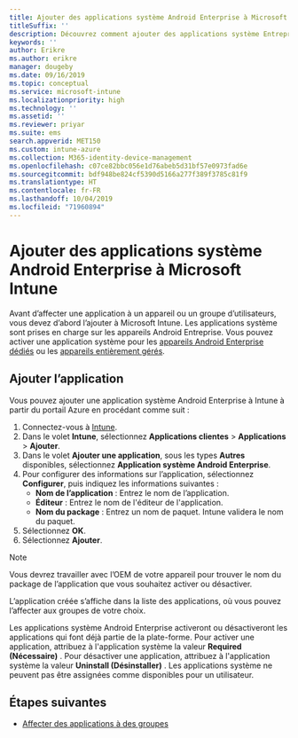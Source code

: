 ```yaml
---
title: Ajouter des applications système Android Enterprise à Microsoft Intune
titleSuffix: ''
description: Découvrez comment ajouter des applications système Entreprise à Microsoft Intune.
keywords: ''
author: Erikre
ms.author: erikre
manager: dougeby
ms.date: 09/16/2019
ms.topic: conceptual
ms.service: microsoft-intune
ms.localizationpriority: high
ms.technology: ''
ms.assetid: ''
ms.reviewer: priyar
ms.suite: ems
search.appverid: MET150
ms.custom: intune-azure
ms.collection: M365-identity-device-management
ms.openlocfilehash: c07ce82bbc056e1d76abeb5d31bf57e0973fad6e
ms.sourcegitcommit: bdf948be824cf5390d5166a277f389f3785c81f9
ms.translationtype: HT
ms.contentlocale: fr-FR
ms.lasthandoff: 10/04/2019
ms.locfileid: "71960894"
---
```

# <a name="add-android-enterprise-system-apps-to-microsoft-intune"></a>Ajouter des applications système Android Enterprise à Microsoft Intune

Avant d’affecter une application à un appareil ou un groupe d’utilisateurs, vous devez d’abord l’ajouter à Microsoft Intune. Les applications système sont prises en charge sur les appareils Android Entreprise. Vous pouvez activer une application système pour les [appareils Android Enterprise dédiés](../enrollment/android-kiosk-enroll.md) ou les [appareils entièrement gérés](../enrollment/android-fully-managed-enroll.md).

## <a name="add-the-app"></a>Ajouter l’application

Vous pouvez ajouter une application système Android Enterprise à Intune à partir du portail Azure en procédant comme suit :

1. Connectez-vous à [Intune](https://go.microsoft.com/fwlink/?linkid=2090973).
2. Dans le volet **Intune**, sélectionnez **Applications clientes** > **Applications** > **Ajouter**.
3. Dans le volet **Ajouter une application**, sous les types **Autres** disponibles, sélectionnez **Application système Android Enterprise**.
4. Pour configurer des informations sur l’application, sélectionnez **Configurer**, puis indiquez les informations suivantes :
    - **Nom de l’application** : Entrez le nom de l’application.
    - **Éditeur** : Entrez le nom de l'éditeur de l'application.  
    - **Nom du package** : Entrez un nom de paquet. Intune validera le nom du paquet.
5. Sélectionnez **OK**.
6. Sélectionnez **Ajouter**.

> [!NOTE]
> Vous devrez travailler avec l’OEM de votre appareil pour trouver le nom du package de l’application que vous souhaitez activer ou désactiver.

L’application créée s’affiche dans la liste des applications, où vous pouvez l’affecter aux groupes de votre choix. 

Les applications système Android Enterprise activeront ou désactiveront les applications qui font déjà partie de la plate-forme. Pour activer une application, attribuez à l'application système la valeur **Required (Nécessaire)** . Pour désactiver une application, attribuez à l'application système la valeur **Uninstall (Désinstaller)** . Les applications système ne peuvent pas être assignées comme disponibles pour un utilisateur.


## <a name="next-steps"></a>Étapes suivantes

- [Affecter des applications à des groupes](apps-deploy.md)
